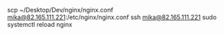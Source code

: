 scp ~/Desktop/Dev/nginx/nginx.conf mika@82.165.111.221:/etc/nginx/nginx.conf
ssh mika@82.165.111.221 sudo systemctl reload nginx